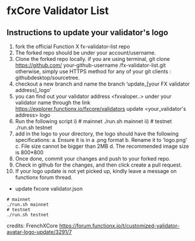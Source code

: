 # fxCore Validator List


## Instructions to update your validator's logo
1. fork the official Function X fx-validator-list repo
2. The forked repo should be under your account/username.
3. Clone the forked repo locally. 
if you are using terminal, git clone https://github.com/ your-github-username /fx-validator-list.git 
otherwise, simply use HTTPS method for any of your git clients : githubdesktop/sourcetree.
4. checkout a new branch and name the branch ‘update_[your FX validator address]_logo’
5.  you can find out your validator address <fxvaloper..> under your validator name through the link
 https://explorer.functionx.io/fxcore/validators update <your_validator's address> logo
 6. Run the following script 
    i) # mainnet
        ./run.sh mainnet
    ii) # testnet
        ./run.sh testnet
 8. add in the logo to your directory, the logo should have the following specifications:
    a. Ensure it is in a .png format
    b. Rename it to ‘logo.png’
    c. File size cannot be bigger than 2MB
    d. The recommended image size is 800*800
7. Once done, commit your changes and push to your forked repo.
8. Check in github for the changes, and then click create a pull request. 
9. If your logo update is not yet picked up,  kindly leave a message on functionx forum thread.

* update fxcore validator.json

```shell script
# mainnet
./run.sh mainnet
# testnet
./run.sh testnet
```

credits: FrenchXCore
https://forum.functionx.io/t/customized-validator-avatar-logo-update/3291/7
